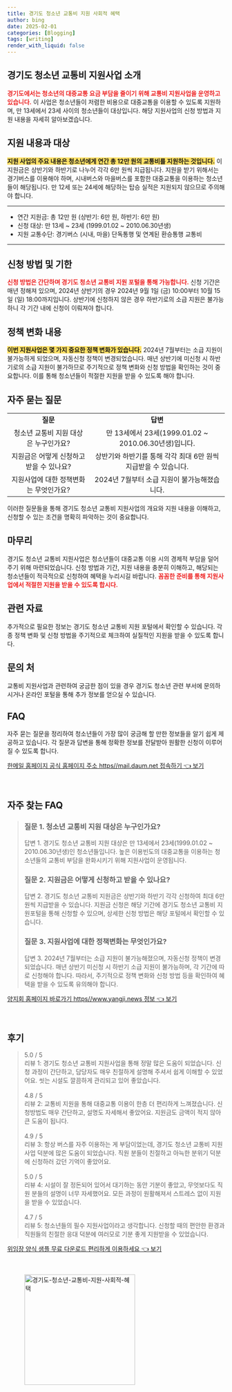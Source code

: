 ```yaml
---
title: 경기도 청소년 교통비 지원 사회적 혜택
author: bing
date: 2025-02-01
categories: [Blogging]
tags: [writing]
render_with_liquid: false
---
```



<h2 id='경기도_청소년_교통비_지원사업_소개'>경기도 청소년 교통비 지원사업 소개</h2>

<p><b><span style="color: #ee2323;">경기도에서는 청소년의 대중교통 요금 부담을 줄이기 위해 교통비 지원사업을 운영하고 있습니다.</span></b> 이 사업은 청소년들이 저렴한 비용으로 대중교통을 이용할 수 있도록 지원하며, 만 13세에서 23세 사이의 청소년들이 대상입니다. 해당 지원사업의 신청 방법과 지원 내용을 자세히 알아보겠습니다.</p>

<h2 id='지원내용과_대상'>지원 내용과 대상</h2>

<p><b><span style="background-color: #ffe066;">지원 사업의 주요 내용은 청소년에게 연간 총 12만 원의 교통비를 지원하는 것입니다.</span></b> 이 지원금은 상반기와 하반기로 나누어 각각 6만 원씩 지급됩니다. 지원을 받기 위해서는 경기버스를 이용해야 하며, 시내버스와 마을버스를 포함한 대중교통을 이용하는 청소년들이 해당됩니다. 만 12세 또는 24세에 해당하는 탑승 실적은 지원되지 않으므로 주의해야 합니다.</p>

<hr />

<ul>
    <li>연간 지원금: 총 12만 원 (상반기: 6만 원, 하반기: 6만 원)</li>
    <li>신청 대상: 만 13세 ~ 23세 (1999.01.02 ~ 2010.06.30년생)</li>
    <li>지원 교통수단: 경기버스 (시내, 마을) 단독통행 및 연계된 환승통행 교통비</li>
</ul>

<hr />

<h2 id='신청방법 및 기한'>신청 방법 및 기한</h2>

<p><b><span style="color: #ee2323;">신청 방법은 간단하며 경기도 청소년 교통비 지원 포털을 통해 가능합니다.</span></b> 신청 기간은 매년 정해져 있으며, 2024년 상반기의 경우 2024년 9월 1일 (금) 10:00부터 10월 15일 (일) 18:00까지입니다. 상반기에 신청하지 않은 경우 하반기로의 소급 지원은 불가능하니 각 기간 내에 신청이 이뤄져야 합니다.</p>

<h2 id='정책변화_내용'>정책 변화 내용</h2>

<p><b><span style="background-color: #ffe066;">이번 지원사업은 몇 가지 중요한 정책 변화가 있습니다.</span></b> 2024년 7월부터는 소급 지원이 불가능하게 되었으며, 자동신청 정책이 변경되었습니다. 매년 상반기에 미신청 시 하반기로의 소급 지원이 불가하므로 주기적으로 정책 변화와 신청 방법을 확인하는 것이 중요합니다. 이를 통해 청소년들이 적절한 지원을 받을 수 있도록 해야 합니다.</p>

<h2 id='자주_묻는_질문'>자주 묻는 질문</h2>

<table>
    <tr>
        <td style="text-align: center; height: 17px;"><b>질문</b></td>
        <td style="text-align: center; height: 17px;"><b>답변</b></td>
    </tr>
    <tr>
        <td style="text-align: center; height: 17px;">청소년 교통비 지원 대상은 누구인가요?</td>
        <td style="text-align: center; height: 17px;">만 13세에서 23세(1999.01.02 ~ 2010.06.30년생)입니다.</td>
    </tr>
    <tr>
        <td style="text-align: center; height: 17px;">지원금은 어떻게 신청하고 받을 수 있나요?</td>
        <td style="text-align: center; height: 17px;">상반기와 하반기를 통해 각각 최대 6만 원씩 지급받을 수 있습니다.</td>
    </tr>
    <tr>
        <td style="text-align: center; height: 17px;">지원사업에 대한 정책변화는 무엇인가요?</td>
        <td style="text-align: center; height: 17px;">2024년 7월부터 소급 지원이 불가능해졌습니다.</td>
    </tr>
</table>

<p>이러한 질문들을 통해 경기도 청소년 교통비 지원사업의 개요와 지원 내용을 이해하고, 신청할 수 있는 조건을 명확히 파악하는 것이 중요합니다.</p>

<h2 id='마무리'>마무리</h2>

<p>경기도 청소년 교통비 지원사업은 청소년들이 대중교통 이용 시의 경제적 부담을 덜어 주기 위해 마련되었습니다. 신청 방법과 기간, 지원 내용을 충분히 이해하고, 해당되는 청소년들이 적극적으로 신청하여 혜택을 누리시길 바랍니다. <b><span style="color: #ee2323;">꼼꼼한 준비를 통해 지원사업에서 적절한 지원을 받을 수 있도록 합시다.</span></b></p>

<h2 id='관련_자료'>관련 자료</h2>

<p>추가적으로 필요한 정보는 경기도 청소년 교통비 지원 포털에서 확인할 수 있습니다. 각종 정책 변화 및 신청 방법을 주기적으로 체크하여 실질적인 지원을 받을 수 있도록 합니다.</p>

<h2 id='문의_처'>문의 처</h2>

<p>교통비 지원사업과 관련하여 궁금한 점이 있을 경우 경기도 청소년 관련 부서에 문의하시거나 온라인 포털을 통해 추가 정보를 얻으실 수 있습니다.</p>

<h2 id='FAQ'>FAQ</h2>

<p>자주 묻는 질문을 정리하여 청소년들이 가장 많이 궁금해 할 만한 정보들을 알기 쉽게 제공하고 있습니다. 각 질문과 답변을 통해 정확한 정보를 전달받아 원활한 신청이 이루어질 수 있도록 합니다.</p>


<p><a class="click-button" title="한메일 홈페이지 공식 홈페이지 주소 https//mail.daum.net 접속하기" href="https://aptwhite.github.io/posts/%ED%95%9C%EB%A9%94%EC%9D%BC-%ED%99%88%ED%8E%98%EC%9D%B4%EC%A7%80-%EA%B3%B5%EC%8B%9D-%ED%99%88%ED%8E%98%EC%9D%B4%EC%A7%80-%EC%A3%BC%EC%86%8C-httpsmail.daum.net-%EC%A0%91%EC%86%8D%ED%95%98%EA%B8%B0/" rel="dofollow">한메일 홈페이지 공식 홈페이지 주소 https//mail.daum.net 접속하기 👈 보기</a></p><br>
<h2 id='자주_찾는_FAQ'>자주 찾는 FAQ</h2>
<div itemscope="" itemtype="https://schema.org/FAQPage"> 
<blockquote> 
<div itemscope="" itemprop="mainEntity" itemtype="https://schema.org/Question"> 
<h3 itemprop="name">질문 1. 청소년 교통비 지원 대상은 누구인가요?</h3> 
<div itemscope="" itemprop="acceptedAnswer" itemtype="https://schema.org/Answer"> 
<span itemprop="text"> 
<p>답변 1. 경기도 청소년 교통비 지원 대상은 만 13세에서 23세(1999.01.02 ~ 2010.06.30년생)인 청소년들입니다. 높은 이용빈도의 대중교통을 이용하는 청소년들의 교통비 부담을 완화시키기 위해 지원사업이 운영됩니다.</p> 
</span> 
</div> 
</div> 

<div itemscope="" itemprop="mainEntity" itemtype="https://schema.org/Question"> 
<h3 itemprop="name">질문 2. 지원금은 어떻게 신청하고 받을 수 있나요?</h3> 
<div itemscope="" itemprop="acceptedAnswer" itemtype="https://schema.org/Answer"> 
<span itemprop="text"> 
<p>답변 2. 경기도 청소년 교통비 지원금은 상반기와 하반기 각각 신청하여 최대 6만 원씩 지급받을 수 있습니다. 지원금 신청은 해당 기간에 경기도 청소년 교통비 지원포털을 통해 신청할 수 있으며, 상세한 신청 방법은 해당 포털에서 확인할 수 있습니다.</p> 
</span> 
</div> 
</div> 

<div itemscope="" itemprop="mainEntity" itemtype="https://schema.org/Question"> 
<h3 itemprop="name">질문 3. 지원사업에 대한 정책변화는 무엇인가요?</h3> 
<div itemscope="" itemprop="acceptedAnswer" itemtype="https://schema.org/Answer"> 
<span itemprop="text"> 
<p>답변 3. 2024년 7월부터는 소급 지원이 불가능해졌으며, 자동신청 정책이 변경되었습니다. 매년 상반기 미신청 시 하반기 소급 지원이 불가능하며, 각 기간에 따로 신청해야 합니다. 따라서, 주기적으로 정책 변화와 신청 방법 등을 확인하여 혜택을 받을 수 있도록 유의해야 합니다.</p> 
</span> 
</div> 
</div> 
</blockquote> 
</div>
<p><a class="click-button" title="양지회 홈페이지 바로가기 https//www.yangji.news 정보" href="https://aptwhite.github.io/posts/%EC%96%91%EC%A7%80%ED%9A%8C-%ED%99%88%ED%8E%98%EC%9D%B4%EC%A7%80-%EB%B0%94%EB%A1%9C%EA%B0%80%EA%B8%B0-httpswww.yangji.news-%EC%A0%95%EB%B3%B4/" rel="dofollow">양지회 홈페이지 바로가기 https//www.yangji.news 정보 👈 보기</a></p><br>
<h2 id='후기'>후기</h2>
<div itemscope itemtype="https://schema.org/Product">
  <blockquote>
  <div itemprop="review" itemscope itemtype="https://schema.org/Review">
      <div itemprop="reviewRating" itemscope itemtype="https://schema.org/Rating"> <span itemprop="ratingValue">5.0</span> / <span itemprop="bestRating">5</span> </div>
      <span itemprop="reviewBody">리뷰 1: 경기도 청소년 교통비 지원사업을 통해 정말 많은 도움이 되었습니다. 신청 과정이 간단하고, 담당자도 매우 친절하게 설명해 주셔서 쉽게 이해할 수 있었어요. 씻는 시설도 깔끔하게 관리되고 있어 좋았습니다.</span>
  </div>
  <br>
  <div itemprop="review" itemscope itemtype="https://schema.org/Review">
      <div itemprop="reviewRating" itemscope itemtype="https://schema.org/Rating"> <span itemprop="ratingValue">4.8</span> / <span itemprop="bestRating">5</span> </div>
      <span itemprop="reviewBody">리뷰 2: 교통비 지원을 통해 대중교통 이용이 한층 더 편리하게 느껴졌습니다. 신청방법도 매우 간단하고, 설명도 자세해서 좋았어요. 지원금도 금액이 적지 않아 큰 도움이 됩니다.</span>
  </div>
  <br>
  <div itemprop="review" itemscope itemtype="https://schema.org/Review">
      <div itemprop="reviewRating" itemscope itemtype="https://schema.org/Rating"> <span itemprop="ratingValue">4.9</span> / <span itemprop="bestRating">5</span> </div>
      <span itemprop="reviewBody">리뷰 3: 항상 버스를 자주 이용하는 게 부담이었는데, 경기도 청소년 교통비 지원사업 덕분에 많은 도움이 되었습니다. 직원 분들이 친절하고 아늑한 분위기 덕분에 신청하러 갔던 기억이 좋았어요.</span>
  </div>
  <br>
  <div itemprop="review" itemscope itemtype="https://schema.org/Review">
      <div itemprop="reviewRating" itemscope itemtype="https://schema.org/Rating"> <span itemprop="ratingValue">5.0</span> / <span itemprop="bestRating">5</span> </div>
      <span itemprop="reviewBody">리뷰 4: 시설이 잘 정돈되어 있어서 대기하는 동안 기분이 좋았고, 무엇보다도 직원 분들의 설명이 너무 자세했어요. 모든 과정이 원활해져서 스트레스 없이 지원을 받을 수 있었습니다.</span>
  </div>
  <br>
  <div itemprop="review" itemscope itemtype="https://schema.org/Review">
      <div itemprop="reviewRating" itemscope itemtype="https://schema.org/Rating"> <span itemprop="ratingValue">4.7</span> / <span itemprop="bestRating">5</span> </div>
      <span itemprop="reviewBody">리뷰 5: 청소년들의 필수 지원사업이라고 생각합니다. 신청할 때의 편안한 환경과 직원들의 친절한 응대 덕분에 여러모로 기분 좋게 지원받을 수 있었습니다.</span>
  </div>
  </blockquote>
</div>
<p><a class="click-button" title="위임장 양식 샘플 무료 다운로드 편리하게 이용하세요" href="https://aptwhite.github.io/posts/%EC%9C%84%EC%9E%84%EC%9E%A5-%EC%96%91%EC%8B%9D-%EC%83%98%ED%94%8C-%EB%AC%B4%EB%A3%8C-%EB%8B%A4%EC%9A%B4%EB%A1%9C%EB%93%9C-%ED%8E%B8%EB%A6%AC%ED%95%98%EA%B2%8C-%EC%9D%B4%EC%9A%A9%ED%95%98%EC%84%B8%EC%9A%94/" rel="dofollow">위임장 양식 샘플 무료 다운로드 편리하게 이용하세요 👈 보기</a></p><br>
<figure class="image"><img src="https://aptwhite.github.io/assets/img/thumbnail/경기도-청소년-교통비-지원-사회적-혜택.webp" alt="경기도-청소년-교통비-지원-사회적-혜택" width="256" height="256"></figure>
